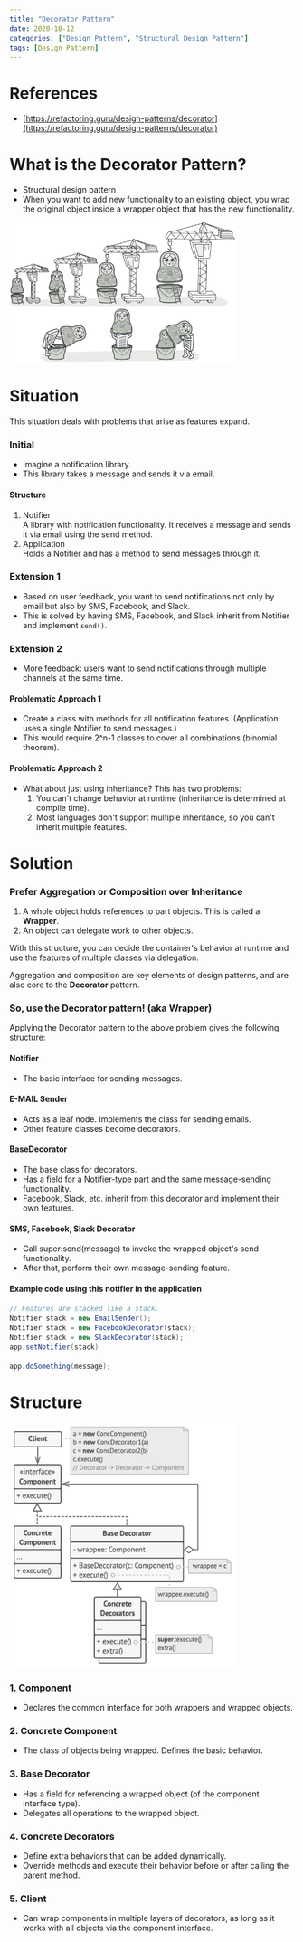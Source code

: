 ```yaml
---
title: "Decorator Pattern"
date: 2020-10-12
categories: ["Design Pattern", "Structural Design Pattern"]
tags: [Design Pattern]
---
```


# References

- [https://refactoring.guru/design-patterns/decorator](https://refactoring.guru/design-patterns/decorator)

# What is the Decorator Pattern?

- Structural design pattern
- When you want to add new functionality to an existing object, you wrap the original object inside a wrapper object that has the new functionality.

<img src="decorator.png" width="400px" />

# Situation

This situation deals with problems that arise as features expand.

### Initial

- Imagine a notification library.
- This library takes a message and sends it via email.

#### Structure

1. Notifier  
   A library with notification functionality. It receives a message and sends it via email using the send method.
2. Application  
   Holds a Notifier and has a method to send messages through it.

### Extension 1

- Based on user feedback, you want to send notifications not only by email but also by SMS, Facebook, and Slack.
- This is solved by having SMS, Facebook, and Slack inherit from Notifier and implement `send()`.

### Extension 2

- More feedback: users want to send notifications through multiple channels at the same time.

#### Problematic Approach 1

- Create a class with methods for all notification features. (Application uses a single Notifier to send messages.)
- This would require 2^n-1 classes to cover all combinations (binomial theorem).

#### Problematic Approach 2

- What about just using inheritance? This has two problems:
  1. You can't change behavior at runtime (inheritance is determined at compile time).
  2. Most languages don't support multiple inheritance, so you can't inherit multiple features.

# Solution

### Prefer Aggregation or Composition over Inheritance

1. A whole object holds references to part objects. This is called a **Wrapper**.
2. An object can delegate work to other objects.

With this structure, you can decide the container's behavior at runtime and use the features of multiple classes via delegation.

Aggregation and composition are key elements of design patterns, and are also core to the **Decorator** pattern.

### So, use the Decorator pattern! (aka Wrapper)

Applying the Decorator pattern to the above problem gives the following structure:

#### Notifier

- The basic interface for sending messages.

#### E-MAIL Sender

- Acts as a leaf node. Implements the class for sending emails.
- Other feature classes become decorators.

#### BaseDecorator

- The base class for decorators.
- Has a field for a Notifier-type part and the same message-sending functionality.
- Facebook, Slack, etc. inherit from this decorator and implement their own features.

#### SMS, Facebook, Slack Decorator

- Call super:send(message) to invoke the wrapped object's send functionality.
- After that, perform their own message-sending feature.

#### Example code using this notifier in the application

```java
// Features are stacked like a stack.
Notifier stack = new EmailSender();
Notifier stack = new FacebookDecorator(stack);
Notifier stack = new SlackDecorator(stack);
app.setNotifier(stack)

app.doSomething(message);
```

# Structure

<img src="decorator-structure.png" width="400px" />

### 1. Component

- Declares the common interface for both wrappers and wrapped objects.

### 2. Concrete Component

- The class of objects being wrapped. Defines the basic behavior.

### 3. Base Decorator

- Has a field for referencing a wrapped object (of the component interface type).
- Delegates all operations to the wrapped object.

### 4. Concrete Decorators

- Define extra behaviors that can be added dynamically.
- Override methods and execute their behavior before or after calling the parent method.

### 5. Client

- Can wrap components in multiple layers of decorators, as long as it works with all objects via the component interface. 